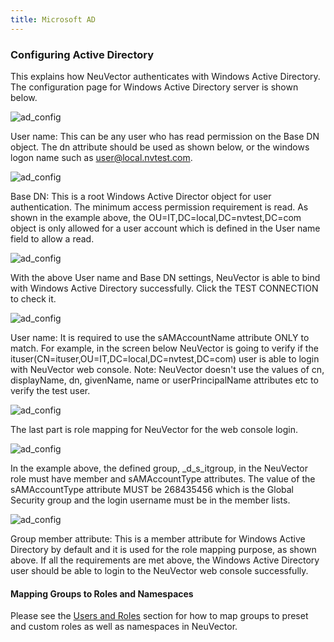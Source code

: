 ```yaml
---
title: Microsoft AD
---
```


### Configuring Active Directory

This explains how NeuVector authenticates with Windows Active Directory.
The configuration page for Windows Active Directory server is shown below.

![ad_config](/img/08.integration/03.msad/ad1.png)

User name: This can be any user who has read permission on the Base DN object. The dn attribute should be used as shown below, or the windows logon name such as user@local.nvtest.com.

![ad_config](/img/08.integration/03.msad/ad2.png)

Base DN: This is a root Windows Active Director object for user authentication. The minimum access permission requirement is read. As shown in the example above, the OU=IT,DC=local,DC=nvtest,DC=com object is only allowed for a user account which is defined in the User name field to allow a read.

![ad_config](/img/08.integration/03.msad/ad3.png)

With the above User name and Base DN settings, NeuVector is able to bind with Windows Active Directory successfully. Click the TEST CONNECTION to check it.

![ad_config](/img/08.integration/03.msad/ad4.png)

User name: It is required to use the sAMAccountName attribute ONLY to match. For example, in the screen below NeuVector is going to verify if the ituser(CN=ituser,OU=IT,DC=local,DC=nvtest,DC=com) user is able to login with NeuVector web console.
Note: NeuVector doesn't use the values of cn, displayName, dn, givenName, name or userPrincipalName attributes etc to verify the test user.

![ad_config](/img/08.integration/03.msad/ad5.png)

The last part is role mapping for NeuVector for the web console login.

![ad_config](/img/08.integration/03.msad/ad6.png)

In the example above, the defined group, _d_s_itgroup,  in the NeuVector role must have member and sAMAccountType attributes. The value of the sAMAccountType attribute MUST be 268435456 which is the Global Security group and the login username must be in the member lists.

![ad_config](/img/08.integration/03.msad/ad7.png)

Group member attribute: This is a member attribute for Windows Active Directory by default and it is used for the role mapping purpose, as shown above.
If all the requirements are met above, the Windows Active Directory user should be able to login to the NeuVector web console successfully.

#### Mapping Groups to Roles and Namespaces
Please see the [Users and Roles](/configuration/users#mapping-groups-to-roles-and-namespaces) section for how to map groups to preset and custom roles as well as namespaces in NeuVector.
